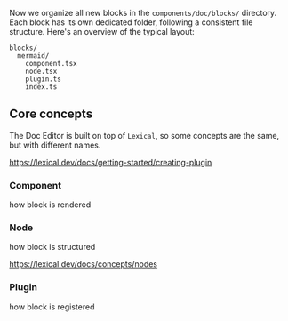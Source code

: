 Now we organize all new blocks in the `components/doc/blocks/` directory. Each block has its own dedicated folder, following a consistent file structure. Here's an overview of the typical layout:

```
blocks/
  mermaid/
    component.tsx
    node.tsx
    plugin.ts
    index.ts
```

## Core concepts

The Doc Editor is built on top of `Lexical`, so some concepts are the same, but with different names.

https://lexical.dev/docs/getting-started/creating-plugin

### Component

how block is rendered

### Node

how block is structured

https://lexical.dev/docs/concepts/nodes

### Plugin

how block is registered

